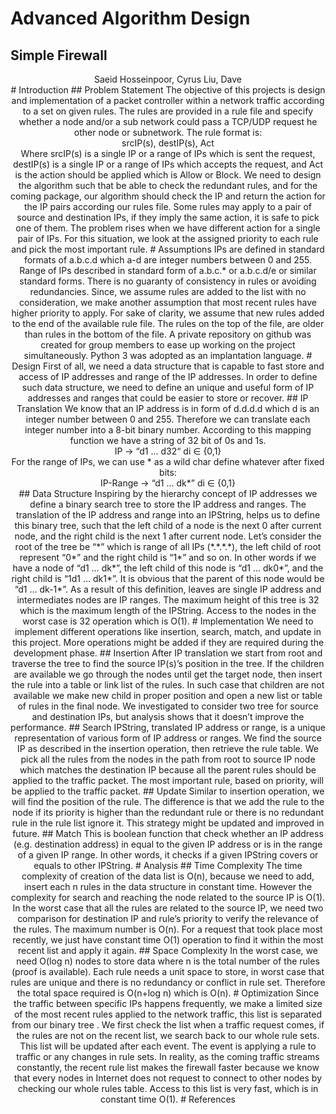 
# Advanced Algorithm Design
## Simple Firewall
<center>Saeid Hosseinpoor, Cyrus Liu, Dave<Center>
# Introduction
## Problem Statement
  The objective of this projects is design and implementation of a packet controller within a network traffic according to a set on given rules. The rules are provided in a rule file and specify whether a node and/or a sub network could pass a TCP/UDP request he other node or subnetwork. The rule format is:
<Center>srcIP(s), destIP(s), Act<Center>
  Where srcIP(s) is a single IP or a range of IPs which is sent the request, destIP(s)  is a single IP or a range of IPs which accepts the request, and Act is the action should be applied which is Allow or Block.
  We need to design the algorithm such that be able to check the redundant rules, and for the coming package, our algorithm should check the IP and return the action for the IP pairs according our rules file. Some rules may apply to a pair of source and destination IPs, if they imply the same action, it is safe to pick one of them. The problem rises when we have different action for a single pair of IPs. For this situation, we look at the assigned priority to each rule and pick the most important rule.
# Assumptions
IPs are defined in standard formats of a.b.c.d which a-d are integer numbers between 0 and 255. Range of IPs described in standard form of a.b.c.* or a.b.c.d/e or similar standard forms. There is no guaranty of consistency in rules or avoiding redundancies. Since, we assume rules are added to the list with no consideration, we make another assumption that most recent rules have higher priority to apply. For sake of clarity, we assume that new rules added to the end of the available
rule file. The rules on the top of the file, are older than rules in the bottom of the file.
A private repository on github was created for group members to ease up working on the project simultaneously. Python 3 was adopted as an implantation language.
# Design
First of all, we need a data structure that is capable to fast store and access of IP addresses and range of the IP addresses. In order to define such data structure, we need to define an unique and useful form of IP addresses and ranges that could be easier to store or recover. 
## IP Translation
We know that an IP address is in form of d.d.d.d which d is an integer number between 0 and 255. Therefore we can translate each integer number into a 8-bit binary number. According to this mapping function we have a string of 32 bit of 0s and 1s.
<Center>IP → “d1 …  d32“   di ∈ {0,1}<Center>
For the range of IPs, we can use * as a wild char define whatever after fixed bits:
<Center>IP-Range → “d1 …  dk*”   di ∈ {0,1}<Center>
## Data Structure
Inspiring by the hierarchy concept of IP addresses we define a binary search tree to store the IP address and ranges. The translation of the IP address and range into an IPString, helps us to define this  binary tree, such that the left child of a node is the next 0 after current node, and the right child is the next 1 after current node.
Let’s consider the root of the tree be “*” which is range of all IPs (*.*.*.*), the left child of root represent “0*” and the right child is “1*” and so on. In other words if we have a node of  “d1 …  dk*”, the left child of this node is “d1 …  dk0*”, and the right child is “1d1 …  dk1*”. It is obvious that the parent of this node would be “d1 …  dk-1*”. As a result of this definition, leaves are single IP address and intermediates nodes are IP ranges.
The maximum height of this tree is 32 which is the maximum length of the IPString. Access to the nodes in the worst case is 32 operation which is O(1).
# Implementation
We need to implement different operations like insertion, search, match, and update in this project. More operations might be added if they are required during the development phase.
## Insertion
After IP translation we start from root and traverse the tree to find the source IP(s)’s position in the tree. If the children are available we go through the nodes until get the target node, then insert the rule into a table or link list of the rules. In such case that children are not available we make new child in proper position and open a new list or table of rules in the final node. 
We investigated to consider two tree for source and destination IPs, but analysis shows that it doesn’t improve the performance. 
## Search
IPString, translated IP address or range, is a unique representation of various form of IP address or ranges. We find the source IP as described in the insertion operation, then retrieve the rule table. We pick all the rules from the nodes in the path from root to source IP node which matches the destination IP because all the parent rules should be applied to the traffic packet. The most important rule, based on priority, will be applied to the traffic packet.
## Update
    Similar to insertion operation, we will find the position of the rule. The difference is that we add the rule to the node if its priority is higher than the redundant rule or there is no redundant rule in the rule list ignore it. This strategy might be updated and improved in future.
## Match
This is boolean function that check whether an IP address (e.g. destination address) in equal to the given IP address or is in the range of a given IP range. In other words, it checks if a given IPString covers or equals to other IPString.
# Analysis
## Time Complexity
The time complexity of creation of the data list is O(n), because we need to add, insert each n rules in the data structure in constant time. However the complexity for search and reaching the node related to the source IP is O(1). In the worst case that all the rules are related to the source IP, we need two comparison for destination IP and rule’s priority to verify the relevance of the rules. The maximum number is O(n).
For a request that took place most recently, we just have constant time O(1) operation to find it within the most recent list and apply it again. 
## Space Complexity
In the worst case, we need O(log n) nodes to store data where n is the total number of the rules (proof is available). Each rule needs a unit space to store, in worst case that rules are unique and there is no redundancy or conflict in rule set. Therefore the total space required is O(n+log n) which is O(n). 
# Optimization
Since the traffic between specific IPs happens frequently, we make a limited size of the most recent rules applied to the network traffic, this list is separated from our binary tree . We first check the list when a traffic request comes, if the rules are not on the recent list, we search back to our whole rule sets. This list will be updated after each event. The event is applying a rule to traffic or any changes in rule sets. In reality, as the coming traffic streams constantly, the recent rule list makes the firewall faster because we know that every nodes in Internet does not request to connect to other nodes by checking our whole rules table. Access to this list is very fast, which is in constant time O(1).
# References
